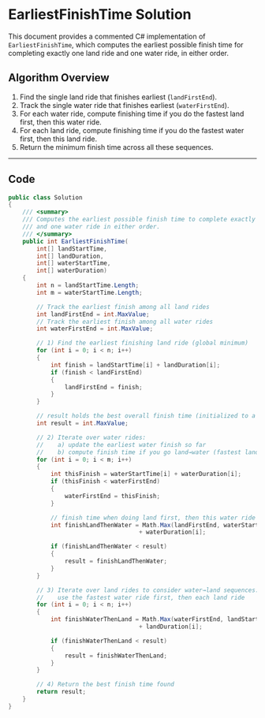 # EarliestFinishTime Solution

This document provides a commented C# implementation of `EarliestFinishTime`, which computes the earliest possible finish time for completing exactly one land ride and one water ride, in either order.

## Algorithm Overview

1. Find the single land ride that finishes earliest (`landFirstEnd`).  
2. Track the single water ride that finishes earliest (`waterFirstEnd`).  
3. For each water ride, compute finishing time if you do the fastest land first, then this water ride.  
4. For each land ride, compute finishing time if you do the fastest water first, then this land ride.  
5. Return the minimum finish time across all these sequences.

---

## Code

```csharp
public class Solution
{
    /// <summary>
    /// Computes the earliest possible finish time to complete exactly one land ride
    /// and one water ride in either order.
    /// </summary>
    public int EarliestFinishTime(
        int[] landStartTime,
        int[] landDuration,
        int[] waterStartTime,
        int[] waterDuration)
    {
        int n = landStartTime.Length;
        int m = waterStartTime.Length;

        // Track the earliest finish among all land rides
        int landFirstEnd = int.MaxValue;
        // Track the earliest finish among all water rides
        int waterFirstEnd = int.MaxValue;

        // 1) Find the earliest finishing land ride (global minimum)
        for (int i = 0; i < n; i++)
        {
            int finish = landStartTime[i] + landDuration[i];
            if (finish < landFirstEnd)
            {
                landFirstEnd = finish;
            }
        }

        // result holds the best overall finish time (initialized to a large value)
        int result = int.MaxValue;

        // 2) Iterate over water rides:
        //    a) update the earliest water finish so far
        //    b) compute finish time if you go land→water (fastest land first)
        for (int i = 0; i < m; i++)
        {
            int thisFinish = waterStartTime[i] + waterDuration[i];
            if (thisFinish < waterFirstEnd)
            {
                waterFirstEnd = thisFinish;
            }

            // finish time when doing land first, then this water ride
            int finishLandThenWater = Math.Max(landFirstEnd, waterStartTime[i])
                                     + waterDuration[i];

            if (finishLandThenWater < result)
            {
                result = finishLandThenWater;
            }
        }

        // 3) Iterate over land rides to consider water→land sequences:
        //    use the fastest water ride first, then each land ride
        for (int i = 0; i < n; i++)
        {
            int finishWaterThenLand = Math.Max(waterFirstEnd, landStartTime[i])
                                     + landDuration[i];

            if (finishWaterThenLand < result)
            {
                result = finishWaterThenLand;
            }
        }

        // 4) Return the best finish time found
        return result;
    }
}
```
